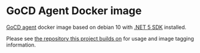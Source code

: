 # GoCD Agent Docker image

[GoCD agent](https://www.gocd.org) docker image based on debian 10 with [.NET 5 SDK](https://dotnet.microsoft.com/download/dotnet/5.0) installed.

Please see [the repository this project builds on](https://github.com/gocd/docker-gocd-agent-debian-10) for usage and image tagging information.